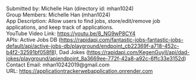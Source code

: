 <p>Submitted by: Michelle Han (directory id: mhan1024)<br>
Group Members: Michelle Han (mhan1024)<br>
App Description: Allow users to find jobs, store/edit/remove job applications, and keep track of applications.<br>
YouTube Video Link: <a href="https://youtu.be/8_NG9wP8CY4">https://youtu.be/8_NG9wP8CY4</a> <br>
APIs: Active Jobs DB (<a href="https://rapidapi.com/fantastic-jobs-fantastic-jobs-default/api/active-jobs-db/playground/endpoint_cb22369f-a718-452c-b4f2-32591bf058f8">https://rapidapi.com/fantastic-jobs-fantastic-jobs-default/api/active-jobs-db/playground/endpoint_cb22369f-a718-452c-b4f2-32591bf058f8</a>), Dad Jokes (<a href="https://rapidapi.com/KegenGuyll/api/dad-jokes/playground/apiendpoint_8a3669ee-772f-42a8-a92c-6ffc33e3152d">https://rapidapi.com/KegenGuyll/api/dad-jokes/playground/apiendpoint_8a3669ee-772f-42a8-a92c-6ffc33e3152d</a>)
Contact Email:  mhan10242019@gmail.com <br>
URL: <a href="https://applicationtrackerwebapplication.onrender.com">https://applicationtrackerwebapplication.onrender.com</a></p>
